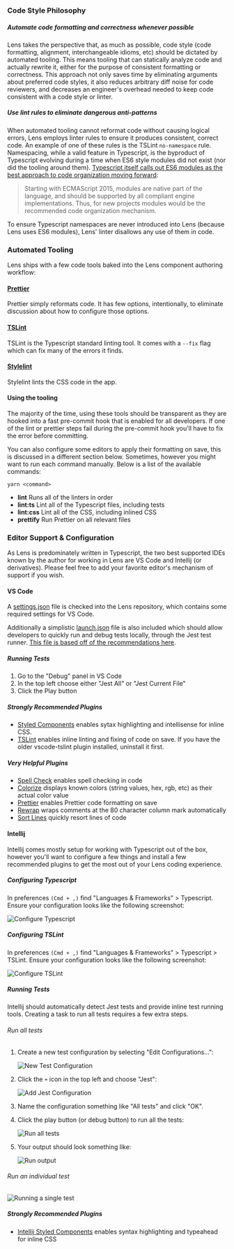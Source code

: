 ### Code Style Philosophy

##### Automate code formatting and correctness whenever possible

Lens takes the perspective that, as much as possible, code style (code formatting, alignment, interchangeable idioms, etc) should be dictated by automated tooling. This means tooling that can statically analyze code and actually rewrite it, either for the purpose of consistent formatting or correctness. This approach not only saves time by eliminating arguments about preferred code styles, it also reduces arbitrary diff noise for code reviewers, and decreases an engineer's overhead needed to keep code consistent with a code style or linter.

##### Use lint rules to eliminate dangerous anti-patterns

When automated tooling cannot reformat code without causing logical errors, Lens employs linter rules to ensure it produces consistent, correct code. An example of one of these rules is the TSLint `no-namespace` rule. Namespacing, while a valid feature in Typescript, is the byproduct of Typescript evolving during a time when ES6 style modules did not exist (nor did the tooling around them). [Typescript itself calls out ES6 modules as the best approach to code organization moving forward](https://www.typescriptlang.org/docs/handbook/namespaces-and-modules.html#using-modules):

> Starting with ECMAScript 2015, modules are native part of the language, and should be supported by all compliant engine implementations. Thus, for new projects modules would be the recommended code organization mechanism.

To ensure Typescript namespaces are never introduced into Lens (because Lens uses ES6 modules), Lens' linter disallows any use of them in code.

### Automated Tooling

Lens ships with a few code tools baked into the Lens component authoring workflow:

#### [Prettier](https://prettier.io/)

Prettier simply reformats code. It has few options, intentionally, to eliminate discussion about how to configure those options.

#### [TSLint](https://palantir.github.io/tslint/)

TSLint is the Typescript standard linting tool. It comes with a `--fix` flag which can fix many of the errors it finds.

#### [Stylelint](https://stylelint.io/)

Stylelint lints the CSS code in the app.

#### Using the tooling

The majority of the time, using these tools should be transparent as they are hooked into a fast pre-commit hook that is enabled for all developers. If one of the lint or prettier steps fail during the pre-commit hook you'll have to fix the error before committing.

You can also configure some editors to apply their formatting on save, this is discussed in a different section below. Sometimes, however you might want to run each command manually. Below is a list of the available commands:

`yarn <command>`

- **lint** Runs all of the linters in order
- **lint:ts** Lint all of the Typescript files, including tests
- **lint:css** Lint all of the CSS, including inlined CSS
- **prettify** Run Prettier on all relevant files

### Editor Support & Configuration

As Lens is predominately written in Typescript, the two best supported IDEs known by the author for working in Lens are VS Code and Intellij (or derivatives). Please feel free to add your favorite editor's mechanism of support if you wish.

#### VS Code

A [settings.json](https://github.com/looker/lens/blob/master/.vscode/settings.json) file is checked into the Lens repository, which contains some required settings for VS Code.

Additionally a simplistic [launch.json](https://github.com/looker/lens/blob/master/.vscode/launch.json) file is also included which should allow developers to quickly run and debug tests locally, through the Jest test runner. [This file is based off of the recommendations here](https://github.com/Microsoft/vscode-recipes/tree/master/debugging-jest-tests).

##### Running Tests

1.  Go to the "Debug" panel in VS Code
2.  In the top left choose either "Jest All" or "Jest Current File"
3.  Click the Play button

##### Strongly Recommended Plugins

- [Styled Components](https://github.com/styled-components/vscode-styled-components) enables sytax highlighting and intellisense for inline CSS.
- [TSLint](https://github.com/Microsoft/vscode-typescript-tslint-plugin) enables inline linting and fixing of code on save. If you have the older vscode-tslint plugin installed, uninstall it first.

##### Very Helpful Plugins

- [Spell Check](https://github.com/Jason-Rev/vscode-spell-checker) enables spell checking in code
- [Colorize](https://github.com/kamikillerto/vscode-colorize) displays known colors (string values, hex, rgb, etc) as their actual color value
- [Prettier](https://github.com/prettier/prettier-vscode) enables Prettier code formatting on save
- [Rewrap](https://github.com/stkb/Rewrap) wraps comments at the 80 character column mark automatically
- [Sort Lines](https://github.com/Tyriar/vscode-sort-lines) quickly resort lines of code

#### Intellij

Intellij comes mostly setup for working with Typescript out of the box, however you'll want to configure a few things and install a few recommended plugins to get the most out of your Lens coding experience.

##### Configuring Typescript

In preferences `(Cmd + ,)` find "Languages & Frameworks" > Typescript. Ensure your configuration looks like the following screenshot:

![Configure Typescript](img/typescript_config.jpg)

##### Configuring TSLint

In preferences `(Cmd + ,)` find "Languages & Frameworks" > Typescript > TSLint. Ensure your configuration looks like the following screenshot:

![Configure TSLint](img/tslint_config.jpg)

##### Running Tests

Intellij should automatically detect Jest tests and provide inline test running tools. Creating a task to run all tests requires a few extra steps.

###### Run all tests

1. Create a new test configuration by selecting "Edit Configurations...":

    ![New Test Configuration](img/intellij_test_configuration.jpg)
1. Click the `+` icon in the top left and choose "Jest":

    ![Add Jest Configuration](img/intellij_test_configuration_add.jpg)
1. Name the configuration something like "All tests" and click "OK".
1. Click the play button (or debug button) to run all the tests:

    ![Run all tests](img/intellij_run_all_tests.jpg)
1. Your output should look something like:

    ![Run output](img/intellij_run_all_tests_output.jpg)

###### Run an individual test

![Running a single test](img/intellij_run_individual_test.gif)

##### Strongly Recommended Plugins

- [Intellij Styled Components](https://github.com/styled-components/webstorm-styled-components) enables syntax highlighting and typeahead for inline CSS
